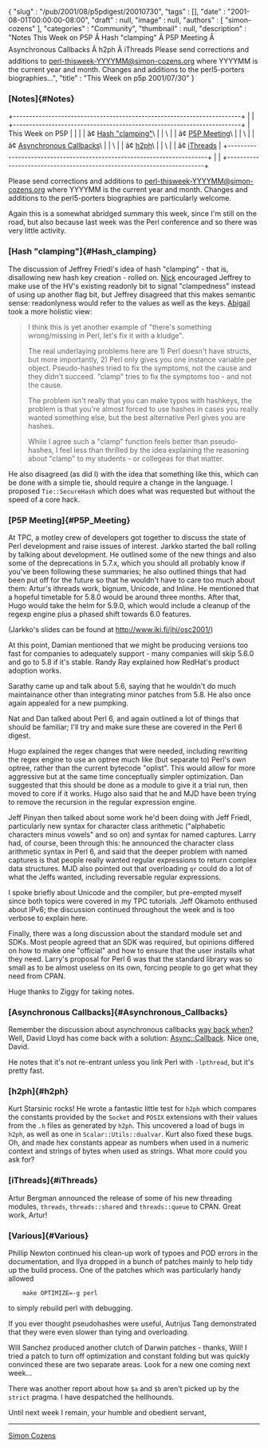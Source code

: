 {
   "slug" : "/pub/2001/08/p5pdigest/20010730",
   "tags" : [],
   "date" : "2001-08-01T00:00:00-08:00",
   "draft" : null,
   "image" : null,
   "authors" : [
      "simon-cozens"
   ],
   "categories" : "Community",
   "thumbnail" : null,
   "description" : "Notes This Week on P5P Â Hash \"clamping\" Â P5P Meeting Â Asynchronous Callbacks Â h2ph Â iThreads Please send corrections and additions to perl-thisweek-YYYYMM@simon-cozens.org where YYYYMM is the current year and month. Changes and additions to the perl5-porters biographies...",
   "title" : "This Week on p5p 2001/07/30"
}





### [Notes]{#Notes}

+-----------------------------------------------------------------------+
|                                                                       |
+-----------------------------------------------------------------------+
| This Week on P5P                                                      |
|                                                                       |
| â¢ [Hash "clamping"](#Hash_clamping)\                                  |
| \                                                                     |
| â¢ [P5P Meeting](#P5P_Meeting)\                                        |
| \                                                                     |
| â¢ [Asynchronous Callbacks](#Asynchronous_Callbacks)\                  |
| \                                                                     |
| â¢ [h2ph](#h2ph)\                                                      |
| \                                                                     |
| â¢ [iThreads](#iThreads)                                               |
+-----------------------------------------------------------------------+
|                                                                       |
+-----------------------------------------------------------------------+

Please send corrections and additions to
perl-thisweek-YYYYMM@simon-cozens.org where YYYYMM is the current year
and month. Changes and additions to the perl5-porters biographies are
particularly welcome.

Again this is a somewhat abridged summary this week, since I'm still on
the road, but also because last week was the Perl conference and so
there was very little activity.

### [Hash "clamping"]{#Hash_clamping}

The discussion of Jeffrey Friedl's idea of hash "clamping" - that is,
disallowing new hash key creation - rolled on.
[Nick](http://simon-cozens.org/writings/whos-who.html#who) encouraged
Jeffrey to make use of the HV's existing readonly bit to signal
"clampedness" instead of using up another flag bit, but Jeffrey
disagreed that this makes semantic sense: readonlyness would refer to
the values as well as the keys.
[Abigail](http://simon-cozens.org/writings/whos-who.html#who) took a
more holistic view:

> I think this is yet another example of "there's something
> wrong/missing in Perl, let's fix it with a kludge".
>
> The real underlaying problems here are 1) Perl doesn't have structs,
> but more importantly, 2) Perl only gives you one instance variable per
> object. Pseudo-hashes tried to fix the symptoms, not the cause and
> they didn't succeed. "clamp" tries to fix the symptoms too - and not
> the cause.
>
> The problem isn't really that you can make typos with hashkeys, the
> problem is that you're almost forced to use hashes in cases you really
> wanted something else, but the best alternative Perl gives you are
> hashes.
>
> While I agree such a "clamp" function feels better than pseudo-hashes,
> I feel less than thrilled by the idea explaining the reasoning about
> "clamp" to my students - or collegeas for that matter.

He also disagreed (as did I) with the idea that something like this,
which can be done with a simple tie, should require a change in the
language. I proposed `Tie::SecureHash` which does what was requested but
without the speed of a core hack.

### [P5P Meeting]{#P5P_Meeting}

At TPC, a motley crew of developers got together to discuss the state of
Perl development and raise issues of interest. Jarkko started the ball
rolling by talking about development. He outlined some of the new things
and also some of the deprecations in 5.7.x, which you should all
probably know if you've been following these summaries; he also outlined
things that had been put off for the future so that he wouldn't have to
care too much about them: Artur's ithreads work, bignum, Unicode, and
Inline. He mentioned that a hopeful timetable for 5.8.0 would be around
three months. After that, Hugo would take the helm for 5.9.0, which
would include a cleanup of the regexp engine plus a phased shift towards
6.0 features.

(Jarkko's slides can be found at <http://www.iki.fi/jhi/osc2001/>)

At this point, Damian mentioned that we might be producing versions too
fast for companies to adequately support - many companies will skip
5.6.0 and go to 5.8 if it's stable. Randy Ray explained how RedHat's
product adoption works.

Sarathy came up and talk about 5.6, saying that he wouldn't do much
maintainance other than integrating minor patches from 5.8. He also once
again appealed for a new pumpking.

Nat and Dan talked about Perl 6, and again outlined a lot of things that
should be familiar; I'll try and make sure these are covered in the Perl
6 digest.

Hugo explained the regex changes that were needed, including rewriting
the regex engine to use an optree much like (but separate to) Perl's own
optree, rather than the current bytecode "oplist". This would allow for
more aggressive but at the same time conceptually simpler optimization.
Dan suggested that this should be done as a module to give it a trial
run, then moved to core if it works. Hugo also said that he and MJD have
been trying to remove the recursion in the regular expression engine.

Jeff Pinyan then talked about some work he'd been doing with Jeff
Friedl, particularly new syntax for character class arithmetic
("alphabetic characters minus vowels" and so on) and syntax for named
captures. Larry had, of course, been through this: he announced the
character class arithmetic syntax in Perl 6, and said that the deeper
problem with named captures is that people really wanted regular
expressions to return complex data structures. MJD also pointed out that
overloading `qr` could do a lot of what the Jeffs wanted, including
reversable regular expressions.

I spoke briefly about Unicode and the compiler, but pre-empted myself
since both topics were covered in my TPC tutorials. Jeff Okamoto
enthused about IPv6; the discussion continued throughout the week and is
too verbose to explain here.

Finally, there was a long discussion about the standard module set and
SDKs. Most people agreed that an SDK was required, but opinions differed
on how to make one "official" and how to ensure that the user installs
what they need. Larry's proposal for Perl 6 was that the standard
library was so small as to be almost useless on its own, forcing people
to go get what they need from CPAN.

Huge thanks to Ziggy for taking notes.

### [Asynchronous Callbacks]{#Asynchronous_Callbacks}

Remember the discussion about asynchronous callbacks [way back
when?](/pub/a/2001/07/p5pdigest/20010709.html) Well, David Lloyd has
come back with a solution:
[Async::Callback](/CPAN-local/modules/by-module/Async/Async-Callback-1.00.02.tar.gz).
Nice one, David.

He notes that it's not re-entrant unless you link Perl with `-lpthread`,
but it's pretty fast.

### [h2ph]{#h2ph}

Kurt Starsinic rocks! He wrote a fantastic little test for `h2ph` which
compares the constants provided by the `Socket` and `POSIX` extensions
with their values from the `.h` files as generated by `h2ph`. This
uncovered a load of bugs in `h2ph`, as well as one in
`Scalar::Utils::dualvar`. Kurt also fixed these bugs. Oh, and made hex
constants appear as numbers when used in a numeric context and strings
of bytes when used as strings. What more could you ask for?

### [iThreads]{#iThreads}

Artur Bergman announced the release of some of his new threading
modules, `threads`, `threads::shared` and `threads::queue` to CPAN.
Great work, Artur!

### [Various]{#Various}

Phillip Newton continued his clean-up work of typoes and POD errors in
the documentation, and Ilya dropped in a bunch of patches mainly to help
tidy up the build process. One of the patches which was particularly
handy allowed

        make OPTIMIZE=-g perl

to simply rebuild perl with debugging.

If you ever thought pseudohashes were useful, Autrijus Tang demonstrated
that they were even slower than tying and overloading.

Will Sanchez produced another clutch of Darwin patches - thanks, Will! I
tried a patch to turn off optimization and constant folding but was
quickly convinced these are two separate areas. Look for a new one
coming next week...

There was another report about how `$a` and `$b` aren't picked up by the
`strict` pragma. I have despatched the hellhounds.

Until next week I remain, your humble and obedient servant,

------------------------------------------------------------------------

[Simon Cozens](mailto:simon.co.uk)


